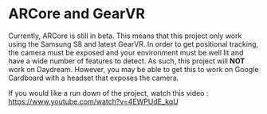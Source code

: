 # ARCore and GearVR
Currently, ARCore is still in beta. This means that this project only work using the Samsung S8 and latest GearVR. In order to get positional tracking, the camera must be exposed and your environment must be well lit and have a wide number of features to detect. As such, this project will **NOT** work on Daydream. However, you may be able to get this to work on Google Cardboard with a headset that exposes the camera. 

If you would like a run down of the project, watch this video : https://www.youtube.com/watch?v=4EWPUdE_kqU
